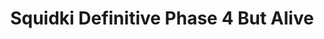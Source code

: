---
slug: squidki-definitive-phase-4-but-alive
title: Squidki Definitive Phase 4 But Alive
description: "Squidki Definitive Phase 4 But Alive is an exciting online game. Play for free directly in your browser!"
icon: /images/new_mods/Sprunki Definitive Phase 4 But Alive.png
url: https://wowtbc.net/sprunkin/definitive-phase4-alive/index.html
previewImage: /images/new_mods/Sprunki Definitive Phase 4 But Alive.png
type: new mods

# SEO配置
seo:
  title: "Squidki Definitive Phase 4 But Alive - Play Free Online Game | Fun Browser Games"
  description: "Squidki Definitive Phase 4 But Alive - Play this fun online game for free in your browser. No download required!"
  ogImage: "/images/new_mods/Sprunki Definitive Phase 4 But Alive.png"
  keywords: "squidki-definitive-phase-4-but-alive, online game, browser game, free game, new mods game, play online"

videoUrls:
  - https://www.youtube.com/embed/example1
  - https://www.youtube.com/embed/example2

whyPlay:
  title: "Why Play Squidki Definitive Phase 4 But Alive?"
  items:
    - "Immersive Gameplay: Squidki Definitive Phase 4 But Alive offers an engaging and immersive gaming experience that will keep you entertained for hours"
    - "Challenging Levels: Test your skills with increasingly difficult challenges and obstacles"
    - "Beautiful Graphics: Enjoy stunning visuals and smooth animations that bring the game world to life"
    - "Regular Updates: New content and features are added regularly to keep the game fresh and exciting"
    - "Free to Play: Experience all the fun without spending a penny"
    - "Community Features: Connect with other players, share strategies, and compete for high scores"
    - "Cross-Platform: Play on any device with a web browser, no downloads required"

features:
  title: "Key Features of Squidki Definitive Phase 4 But Alive"
  image: "/images/new_mods/Sprunki Definitive Phase 4 But Alive.png"
  items:
    - "Intuitive Controls: Easy to learn controls make Squidki Definitive Phase 4 But Alive accessible for players of all skill levels"
    - "Multiple Game Modes: Enjoy various gameplay options that provide different challenges and experiences"
    - "Character Customization: Personalize your gaming experience with unique characters and items"
    - "Achievement System: Complete special tasks to earn rewards and recognition"
    - "Leaderboards: Compete with players worldwide and see who can achieve the highest scores"

characteristics:
  title: "Game Characteristics"
  image: "/images/new_mods/Sprunki Definitive Phase 4 But Alive.png"
  items:
    - "Genre: New mods game with elements of strategy and skill"
    - "Difficulty: Suitable for both casual gamers and those seeking a challenge"
    - "Play Time: Quick sessions or extended gameplay, depending on your preference"
    - "Art Style: Vibrant and engaging visuals that enhance the gaming experience"
    - "Sound Design: Immersive audio that complements the gameplay perfectly"

info: "Squidki Definitive Phase 4 But Alive is an exciting online game that offers players a unique and engaging gaming experience. With its intuitive controls, stunning visuals, and challenging gameplay, Squidki Definitive Phase 4 But Alive provides hours of entertainment for players of all ages and skill levels. Whether you're looking for a quick gaming session during a break or an extended play session, Squidki Definitive Phase 4 But Alive delivers an immersive experience that will keep you coming back for more. The game features multiple levels of increasing difficulty, ensuring that players are constantly challenged as they progress. With regular updates adding new content and features, Squidki Definitive Phase 4 But Alive remains fresh and exciting, providing endless entertainment options for its growing community of players."

howToPlayIntro: "Welcome to Squidki Definitive Phase 4 But Alive! This guide will walk you through the basics and help you master the game. Whether you're a beginner or looking to improve your skills, these tips and instructions will enhance your gaming experience."

howToPlaySteps:
  - title: "Getting Started"
    description: "Begin your Squidki Definitive Phase 4 But Alive adventure by familiarizing yourself with the controls. Use your keyboard or mouse to navigate through the game interface. The tutorial will guide you through the basic mechanics and help you understand the objectives."
  - title: "Understanding the Objectives"
    description: "In Squidki Definitive Phase 4 But Alive, your main goal is to progress through levels by completing specific objectives. Each level presents unique challenges that require different strategies and approaches."
  - title: "Mastering the Controls"
    description: "Practice using the controls to improve your precision and reaction time. Squidki Definitive Phase 4 But Alive requires quick reflexes and strategic thinking to overcome obstacles and defeat opponents."
  - title: "Utilizing Power-ups"
    description: "Collect power-ups throughout the game to enhance your abilities and overcome difficult challenges. Each power-up offers unique advantages that can be crucial for success."
  - title: "Developing Strategies"
    description: "As you progress in Squidki Definitive Phase 4 But Alive, develop effective strategies for different scenarios. Analyze patterns, anticipate challenges, and adapt your approach to maximize your performance."

faq:
  title: "Frequently Asked Questions about Squidki Definitive Phase 4 But Alive"
  items:
    - question: "Is Squidki Definitive Phase 4 But Alive free to play?"
      answer: "Yes, Squidki Definitive Phase 4 But Alive is completely free to play directly in your web browser. No downloads or purchases are required to enjoy the full game experience."
    - question: "Can I play Squidki Definitive Phase 4 But Alive on mobile devices?"
      answer: "Yes, Squidki Definitive Phase 4 But Alive is optimized for both desktop and mobile play. You can enjoy the game on any device with a web browser and internet connection."
    - question: "Are there any in-game purchases?"
      answer: "While Squidki Definitive Phase 4 But Alive is free to play, there may be optional in-game purchases available for cosmetic items or additional features that don't affect core gameplay."
    - question: "How often is Squidki Definitive Phase 4 But Alive updated?"
      answer: "The developers regularly update Squidki Definitive Phase 4 But Alive with new content, features, and improvements based on player feedback and game performance."
    - question: "Can I play Squidki Definitive Phase 4 But Alive offline?"
      answer: "Currently, Squidki Definitive Phase 4 But Alive requires an internet connection to play as it's a browser-based online game."
    - question: "Is Squidki Definitive Phase 4 But Alive suitable for children?"
      answer: "Yes, Squidki Definitive Phase 4 But Alive is designed to be family-friendly and suitable for players of all ages."
    - question: "How do I report bugs or issues?"
      answer: "If you encounter any problems while playing Squidki Definitive Phase 4 But Alive, you can report them through the game's support page or contact the developers directly through their website."
    - question: "Still Have Questions?"
      answer: "If you have additional questions about Squidki Definitive Phase 4 But Alive that aren't covered in this FAQ, please visit our support center or contact our customer service team for assistance."
---